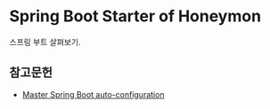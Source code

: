 # Spring Boot Starter of Honeymon

스프링 부트 살펴보기. 

## 참고문헌
* [Master Spring Boot auto-configuration](https://github.com/snicoll-demos/spring-boot-master-auto-configuration)